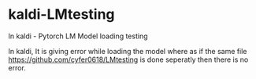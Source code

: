 # kaldi-LMtesting
In kaldi - Pytorch LM Model loading testing

In kaldi, It is giving error while loading the model where as if the same file https://github.com/cyfer0618/LMtesting is done seperatly then there is no error.
